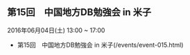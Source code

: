 ## 第15回　中国地方DB勉強会 in 米子

2016年06月04日(土) 13:00 ~ 17:00

* 第15回　中国地方DB勉強会 in 米子(/events/event-015.html)
